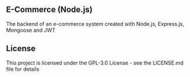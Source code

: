 ## E-Commerce (Node.js)
The backend of an e-commerce system created with Node.js, Express.js, Mongoose and JWT

## License
This project is licensed under the GPL-3.0 License - see the LICENSE.md file for details

